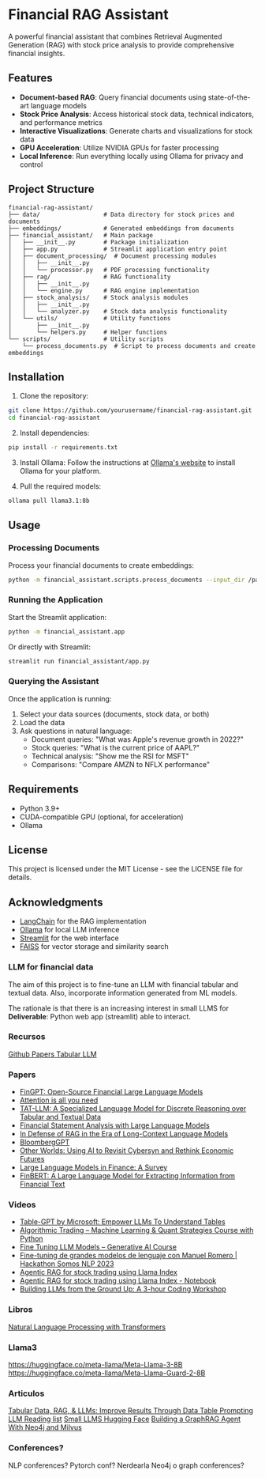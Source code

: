 # Financial RAG Assistant

A powerful financial assistant that combines Retrieval Augmented Generation (RAG) with stock price analysis to provide comprehensive financial insights.

## Features

- **Document-based RAG**: Query financial documents using state-of-the-art language models
- **Stock Price Analysis**: Access historical stock data, technical indicators, and performance metrics
- **Interactive Visualizations**: Generate charts and visualizations for stock data
- **GPU Acceleration**: Utilize NVIDIA GPUs for faster processing
- **Local Inference**: Run everything locally using Ollama for privacy and control

## Project Structure

```
financial-rag-assistant/
├── data/                  # Data directory for stock prices and documents
├── embeddings/            # Generated embeddings from documents
├── financial_assistant/   # Main package
│   ├── __init__.py        # Package initialization
│   ├── app.py             # Streamlit application entry point
│   ├── document_processing/  # Document processing modules
│   │   ├── __init__.py
│   │   └── processor.py   # PDF processing functionality
│   ├── rag/               # RAG functionality
│   │   ├── __init__.py
│   │   └── engine.py      # RAG engine implementation
│   ├── stock_analysis/    # Stock analysis modules
│   │   ├── __init__.py
│   │   └── analyzer.py    # Stock data analysis functionality
│   └── utils/             # Utility functions
│       ├── __init__.py
│       └── helpers.py     # Helper functions
└── scripts/               # Utility scripts
    └── process_documents.py  # Script to process documents and create embeddings
```

## Installation

1. Clone the repository:
```bash
git clone https://github.com/yourusername/financial-rag-assistant.git
cd financial-rag-assistant
```

2. Install dependencies:
```bash
pip install -r requirements.txt
```

3. Install Ollama:
Follow the instructions at [Ollama's website](https://ollama.ai/download) to install Ollama for your platform.

4. Pull the required models:
```bash
ollama pull llama3.1:8b
```

## Usage

### Processing Documents

Process your financial documents to create embeddings:

```bash
python -m financial_assistant.scripts.process_documents --input_dir /path/to/pdf --output_dir embeddings
```

### Running the Application

Start the Streamlit application:

```bash
python -m financial_assistant.app
```

Or directly with Streamlit:

```bash
streamlit run financial_assistant/app.py
```

### Querying the Assistant

Once the application is running:

1. Select your data sources (documents, stock data, or both)
2. Load the data
3. Ask questions in natural language:
   - Document queries: "What was Apple's revenue growth in 2022?"
   - Stock queries: "What is the current price of AAPL?"
   - Technical analysis: "Show me the RSI for MSFT"
   - Comparisons: "Compare AMZN to NFLX performance"

## Requirements

- Python 3.9+
- CUDA-compatible GPU (optional, for acceleration)
- Ollama

## License

This project is licensed under the MIT License - see the LICENSE file for details.

## Acknowledgments

- [LangChain](https://github.com/langchain-ai/langchain) for the RAG implementation
- [Ollama](https://ollama.ai/) for local LLM inference
- [Streamlit](https://streamlit.io/) for the web interface
- [FAISS](https://github.com/facebookresearch/faiss) for vector storage and similarity search

### LLM for financial data

The aim of this project is to fine-tune an LLM with financial tabular and textual data.
Also, incorporate information generated from ML models.

The rationale is that there is an increasing interest in small LLMS for 
**Deliverable**: Python web app (streamlit) able to interact. 







### Recursos

[Github Papers Tabular LLM](https://github.com/SpursGoZmy/Awesome-Tabular-LLMs)

### Papers

* [FinGPT: Open-Source Financial Large Language Models](https://arxiv.org/pdf/2306.06031)
* [Attention is all you need](https://proceedings.neurips.cc/paper_files/paper/2017/file/3f5ee243547dee91fbd053c1c4a845aa-Paper.pdf)
* [TAT-LLM: A Specialized Language Model for Discrete Reasoning over Tabular and Textual Data](https://arxiv.org/pdf/2401.13223)
* [Financial Statement Analysis with Large Language Models](https://bfi.uchicago.edu/working-paper/financial-statement-analysis-with-large-language-models/)
* [In Defense of RAG in the Era of Long-Context Language Models](https://arxiv.org/pdf/2409.01666)
* [BloombergGPT](https://arxiv.org/abs/2303.17564)
* [Other Worlds: Using AI to Revisit Cybersyn and Rethink Economic Futures](https://arxiv.org/pdf/2411.05992)
* [Large Language Models in Finance: A Survey](https://dl.acm.org/doi/pdf/10.1145/3604237.3626869)
* [FinBERT: A Large Language Model for Extracting Information from Financial Text](https://onlinelibrary.wiley.com/doi/10.1111/1911-3846.12832)

### Videos

* [Table-GPT by Microsoft: Empower LLMs To Understand Tables ](https://www.youtube.com/watch?v=yGL0XZlGA0I)
* [Algorithmic Trading – Machine Learning & Quant Strategies Course with Python](https://www.youtube.com/watch?v=9Y3yaoi9rUQ&t=1094s)
* [Fine Tuning LLM Models – Generative AI Course](https://www.youtube.com/watch?v=iOdFUJiB0Zc)
* [Fine-tuning de grandes modelos de lenguaje con Manuel Romero | Hackathon Somos NLP 2023](https://www.youtube.com/watch?v=WYcJb8gYBZU&t=799s)
* [Agentic RAG for stock trading using Llama Index](https://www.youtube.com/watch?v=uOLhleiOM84)
* [Agentic RAG for stock trading using Llama Index - Notebook](https://github.com/adidror005/youtube-videos/blob/main/AI%20Trading%20Assistant%20Actual.ipynb)
* [ Building LLMs from the Ground Up: A 3-hour Coding Workshop ](https://www.youtube.com/watch?v=quh7z1q7-uc&t=242s)

### Libros

[Natural Language Processing with Transformers](https://www.oreilly.com/library/view/natural-language-processing/9781098136789/)

### Llama3

https://huggingface.co/meta-llama/Meta-Llama-3-8B
https://huggingface.co/meta-llama/Meta-Llama-Guard-2-8B

### Articulos

[Tabular Data, RAG, & LLMs: Improve Results Through Data Table Prompting](https://medium.com/intel-tech/tabular-data-rag-llms-improve-results-through-data-table-prompting-bcb42678914b)
[LLM Reading list](https://sebastianraschka.com/blog/2023/llm-reading-list.html)
[Small LLMS Hugging Face](https://huggingface.co/blog/smollm)
[Building a GraphRAG Agent With Neo4j and Milvus](https://neo4j.com/developer-blog/graphrag-agent-neo4j-milvus/)

### Conferences?

NLP conferences?
Pytorch conf?
Nerdearla
Neo4j o graph conferences?
